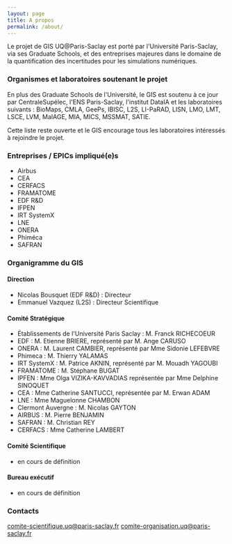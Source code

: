 ```yaml
---
layout: page
title: A propos
permalink: /about/
---
```


Le projet de GIS UQ@Paris-Saclay est porté par l'Université
Paris-Saclay, via ses Graduate Schools, et des entreprises majeures
dans le domaine de la quantification des incertitudes pour les
simulations numériques.

### Organismes et laboratoires soutenant le projet

En plus des Graduate Schools de l'Université, le GIS est soutenu à ce jour par CentraleSupélec, l'ENS Paris-Saclay, 
l'institut DataIA et les laboratoires suivants : BioMaps, CMLA, GeePs, IBISC, L2S, LI-PaRAD, LISN, LMO, LMT, 
LSCE, LVM, MaIAGE, MIA, MICS, MSSMAT, SATIE.

Cette liste reste ouverte et le GIS encourage tous les laboratoires
intéressés à rejoindre le projet.

### Entreprises / EPICs impliqué(e)s

 * Airbus
 * CEA
 * CERFACS
 * FRAMATOME
 * EDF R&D
 * IFPEN
 * IRT SystemX
 * LNE
 * ONERA
 * Phiméca
 * SAFRAN

### Organigramme du GIS

#### Direction

 * Nicolas Bousquet (EDF R&D) : Directeur
 * Emmanuel Vazquez (L2S) : Directeur Scientifique

#### Comité Stratégique
 * Établissements de l'Université Paris Saclay : M. Franck RICHECOEUR 
 * EDF : M. Etienne BRIERE, représenté par M. Ange CARUSO
 * ONERA : M. Laurent CAMBIER, représenté par Mme Sidonie LEFEBVRE
 * Phimeca : M. Thierry YALAMAS
 * IRT SystemX : M. Patrice AKNIN, représenté par M. Mouadh YAGOUBI
 * FRAMATOME : M. Stéphane BUGAT
 * IPFEN : Mme Olga VIZIKA-KAVVADIAS représentée par Mme Delphine SINOQUET  
 * CEA : Mme Catherine SANTUCCI, représentée par M. Erwan ADAM
 * LNE : Mme Maguelonne CHAMBON
 * Clermont Auvergne : M. Nicolas GAYTON
 * AIRBUS : M. Pierre BENJAMIN
 * SAFRAN : M. Christian REY
 * CERFACS : Mme Catherine LAMBERT

#### Comité Scientifique
 * en cours de définition

#### Bureau exécutif
 * en cours de définition

### Contacts

[comite-scientifique.uq@paris-saclay.fr](mailto:comite-scientifique.uq@paris-saclay.fr)
[comite-organisation.uq@paris-saclay.fr](mailto:comite-organisation.uq@paris-saclay.fr)

